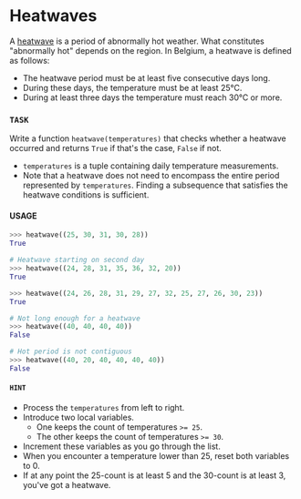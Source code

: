 # Heatwaves

A [heatwave](https://en.wikipedia.org/wiki/Heat_wave) is a period of abnormally hot weather.
What constitutes "abnormally hot" depends on the region.
In Belgium, a heatwave is defined as follows:

- The heatwave period must be at least five consecutive days long.
- During these days, the temperature must be at least 25&deg;C.
- During at least three days the temperature must reach 30&deg;C or more.

### `TASK`

Write a function `heatwave(temperatures)` that checks whether a heatwave occurred and returns `True` if that's the case, `False` if not.

- `temperatures` is a tuple containing daily temperature measurements.
- Note that a heatwave does not need to encompass the entire period represented by `temperatures`.
  Finding a subsequence that satisfies the heatwave conditions is sufficient.

#### USAGE

```python
>>> heatwave((25, 30, 31, 30, 28))
True

# Heatwave starting on second day
>>> heatwave((24, 28, 31, 35, 36, 32, 20))
True

>>> heatwave((24, 26, 28, 31, 29, 27, 32, 25, 27, 26, 30, 23))
True

# Not long enough for a heatwave
>>> heatwave((40, 40, 40, 40))
False

# Hot period is not contiguous
>>> heatwave((40, 20, 40, 40, 40, 40))
False
```

#### `HINT`

- Process the `temperatures` from left to right.
- Introduce two local variables.
  - One keeps the count of temperatures `>= 25`.
  - The other keeps the count of temperatures `>= 30`.
- Increment these variables as you go through the list.
- When you encounter a temperature lower than 25, reset both variables to 0.
- If at any point the 25-count is at least 5 and the 30-count is at least 3, you've got a heatwave.
